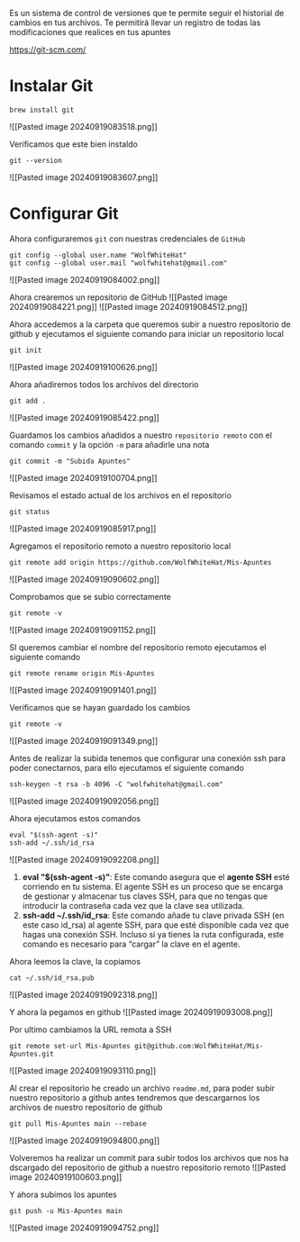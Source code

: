 Es un sistema de control de versiones que te permite seguir el historial de cambios en tus archivos. Te permitirá llevar un registro de todas las modificaciones que realices en tus apuntes

https://git-scm.com/

# Instalar Git
```
brew install git
```
![[Pasted image 20240919083518.png]]

Verificamos que este bien instaldo
```
git --version
```
![[Pasted image 20240919083607.png]]

# Configurar Git
Ahora configuraremos `git` con nuestras credenciales de `GitHub`
```
git config --global user.name "WolfWhiteHat"
git config --global user.mail "wolfwhitehat@gmail.com"
```
![[Pasted image 20240919084002.png]]

Ahora crearemos un repositorio de GitHub
![[Pasted image 20240919084221.png]]
![[Pasted image 20240919084512.png]]

Ahora accedemos a la carpeta que queremos subir a nuestro repositorio de github y ejecutamos el siguiente comando para iniciar un repositorio local
```
git init
```
![[Pasted image 20240919100626.png]]

Ahora añadiremos todos los archivos del directorio
```
git add .
```
![[Pasted image 20240919085422.png]]

Guardamos los cambios añadidos a nuestro `repositorio remoto` con el comando `commit` y la opción `-m` para añadirle una nota
```
git commit -m "Subida Apuntes"
```
![[Pasted image 20240919100704.png]]

Revisamos el estado actual de los archivos en el repositorio
```
git status
```
![[Pasted image 20240919085917.png]]

Agregamos el repositorio remoto a nuestro repositorio local
```
git remote add origin https://github.com/WolfWhiteHat/Mis-Apuntes
```
![[Pasted image 20240919090602.png]]

Comprobamos que se subio correctamente
```
git remote -v
```
![[Pasted image 20240919091152.png]]

SI queremos cambiar el nombre del repositorio remoto ejecutamos el siguiente comando
```
git remote rename origin Mis-Apuntes
```
![[Pasted image 20240919091401.png]]

Verificamos que se hayan guardado los cambios
```
git remote -v
```
![[Pasted image 20240919091349.png]]

Antes de realizar la subida tenemos que configurar una conexión ssh para poder conectarnos, para ello ejecutamos el siguiente comando
```
ssh-keygen -t rsa -b 4096 -C "wolfwhitehat@gmail.com"
```
![[Pasted image 20240919092056.png]]

Ahora ejecutamos estos comandos
```
eval "$(ssh-agent -s)"
ssh-add ~/.ssh/id_rsa
```
![[Pasted image 20240919092208.png]]
1. **eval "$(ssh-agent -s)"**: Este comando asegura que el **agente SSH** esté corriendo en tu sistema. El agente SSH es un proceso que se encarga de gestionar y almacenar tus claves SSH, para que no tengas que introducir la contraseña cada vez que la clave sea utilizada.
2. **ssh-add ~/.ssh/id_rsa**: Este comando añade tu clave privada SSH (en este caso id_rsa) al agente SSH, para que esté disponible cada vez que hagas una conexión SSH. Incluso si ya tienes la ruta configurada, este comando es necesario para “cargar” la clave en el agente.

Ahora leemos la clave, la copiamos
```
cat ~/.ssh/id_rsa.pub
```
![[Pasted image 20240919092318.png]]

Y ahora la pegamos en github
![[Pasted image 20240919093008.png]]

Por ultimo cambiamos la URL remota a SSH
```
git remote set-url Mis-Apuntes git@github.com:WolfWhiteHat/Mis-Apuntes.git
```
![[Pasted image 20240919093110.png]]

Al crear el repositorio he creado un archivo `readme.md`, para poder subir nuestro repositorio a github antes tendremos que descargarnos los archivos de nuestro repositorio de github 
```
git pull Mis-Apuntes main --rebase
```
![[Pasted image 20240919094800.png]]

Volveremos ha realizar un commit para subir todos los archivos que nos ha dscargado del repositorio de github a nuestro repositorio remoto
![[Pasted image 20240919100603.png]]

Y ahora subimos los apuntes
```
git push -u Mis-Apuntes main
```
![[Pasted image 20240919094752.png]]

